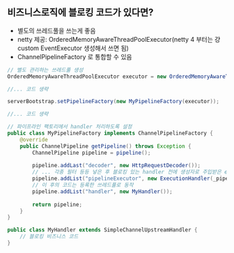 
## 비즈니스로직에 블로킹 코드가 있다면?

- 별도의 쓰레드풀을 쓰는게 좋음
- netty 제공: OrderedMemoryAwareThreadPoolExecutor(netty 4 부터는 걍 custom EventExecutor 생성해서 쓰면 됨)
- ChannelPipelineFactory 로 통합할 수 있음

```java
// 별도 관리하는 쓰레드풀 생성
OrderedMemoryAwareThreadPoolExecutor executor = new OrderedMemoryAwareThreadPoolExecutor(5, 1000000, 10000000, 100, TimeUnit.MILLISECONDS);

//... 코드 생략

serverBootstrap.setPipelineFactory(new MyPipelineFactory(executor));

//... 코드 생략

// 파이프라인 팩토리에서 handler 처리하도록 설정
public class MyPipelineFactory implements ChannelPipelineFactory {
    @override
    public ChannelPipeline getPipeline() throws Exception {
        ChannelPipeline pipeline = pipeline();
        
        pipeline.addLast("decoder", new HttpRequestDecoder());
        // ... 각종 필터 등등 넣은 후 블로킹 있는 handler 전에 생성자로 주입받은 executor 를 등록
        pipeline.addList("pipelineExecutor", new ExecutionHandler(_pipelineExecutor));
        // 이 후의 코드는 등록한 쓰레드풀로 동작
        pipeline.addList("handler", new MyHandler());
        
        return pipeline;
    }
}

public class MyHandler extends SimpleChannelUpstreamHandler {
    // 블로킹 비즈니스 코드
}
```
